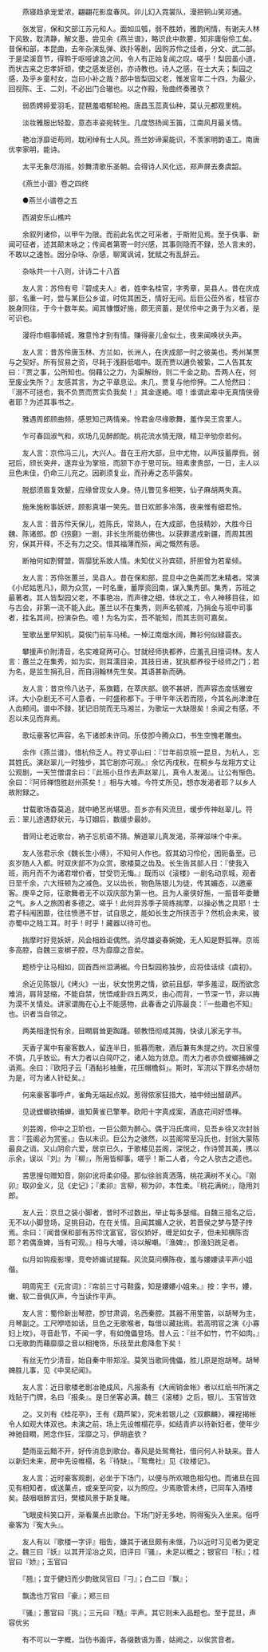 <!-- { "loadSidebar": true } -->
　　燕寝趋承宠爱浓，翩翩花影度春风。卯儿幻入霓裳队，漫把铜山笑邓通。

　　张发官，保和文部江苏元和人。面如瓜瓠，弱不胜娇，雅韵闲情，有谢夫人林下风致，耽清静，解文墨，尝见余《燕兰谱》，略识此中款要，知非庸俗伶工矣。昔保和部，本昆曲，去年杂演乱弹、跌扑等剧，因购苏伶之佳者，分文、武二部。于是梁溪音节，得聆于呕哑谑浪之间，令人有正始复闻之叹。嗟乎！梨园虽小道，而状古来之忠孝奸顽，使之感发惩创，亦诗教也。诗人之感，在士大夫；梨园之感，及乎乡童村女，岂曰小补之哉？部中皆梨园父老，惟发官年二十四，为最少，回视陈、王、二刘，不必出门合辙也。以之作殿，殆曲终奏雅欤？

　　弱质娉婷爱羽毛，琵琶羞唱郁轮袍。唐昌玉蕊真仙种，莫认元都观里桃。

　　淡妆雅服出轻盈，意态丰姿宛转生。几度悠扬闻玉笛，江南风月最关情。

　　艳冶浮靡讵苟同，耽闲绰有士人风。燕兰妙谛渠能识，不羡家明韵语工。南唐优李家明，能诗。

　　太平无象尽消摇，妙舞清歌乐圣朝。会得诗人风化远，郑声屏去奏虞韶。

　　《燕兰小谱》卷之四终

　　●燕兰小谱卷之五

　　西湖安乐山樵吟

　　余叙列诸伶，以甲午为限。而前此名优之可采者，于斯附见焉。至于佚事、新闻可征者，述其颠末咏之；传闻者第寄一时兴感，其事则隐而不録，恐人言未的，不敢以之速咎。因分杂咏、杂感，聊寓讽诫，犹赋之有乱辞云。

　　杂咏共一十八则，计诗二十八首

　　友人言：苏伶有号『碧成夫人』者，姓李名桂官，字秀章，吴县人。昔在庆成部，名重一时，尝与某巨公乡谊，时佐其困乏，情好无间。后巨公莅外省，桂官亦脱身同往，于今十数年矣。闻其慷慨好施，颇无资蓄，是优伶中之勇于为义者，是可识也。

　　漫将巾帼事倾城，雅意怜才别有情。赚得豪儿金似土，夜来闻唤状头声。

　　友人言：昔苏伶唐玉林、方兰如，长洲人，在庆成部一时之彼美也。秀州某贾与之契好。所有贸易之资，尽耗于浅斟低唱中。既而贾以逋负被絷，二人告其友曰：『贾之事，公所知也。倘藉公之力，为渠解纷，则二千金之助。吾两人在，何至废业失所？』友感其言，为之平章息讼。未几，贾复与他伶狎。二人怆然曰：『溺不可拯也，我不负贾而贾实负我矣！』其金遂絶。噫！谁谓此辈中无真情侠骨者耶？为述其事书之。

　　雅遇周郎顾曲频，感恩知己两情亲。怜君金尽缘歌舞，羞作吴王宫里人。

　　乍可春回淑气和，欢场几见醉颜酡。桃花流水情无限，精卫辛劬奈若何。

　　友人言：京伶冯三儿，大兴人。昔在王府大部，旦中尤物，以声技蓄厚赀。弱冠后，颀长突弁，遂弃业为掌班，而颔下亦于思可玩。班素隶贵邸，一日，主人以旦色未佳，仍命三儿充之。因剃须复业，而孙寿之态毕露矣。

　　脱郄须眉复效颦，应缘曾现女人身。侍儿瞥见多相笑，仙子麻胡两失真。

　　施朱施粉事妖妍，顾影真堪一笑先。昔日欢郎多冷落，夜来惟有细君怜。

　　友人言：昔苏伶天保儿，姓陈氏，常熟人，在大成部，色技精妙，大胜今日魏、陈诸郎。卽《拐磨》一剧，非长生所能彷佛也。以获罪遣戍新疆，而周其困穷，保其开释，不乏有力之交。惜其福薄而殒，闻之慨然有感。

　　断袖何如割臂盟，胥靡犹系故人情。未知仗义孙宾硕，肝胆曾为若辈倾。

　　友人言：苏伶张蕙兰，吴县人。昔在保和部，昆旦中之色美而艺未精者。常演《小尼姑思凡》，颇为众赏，一时名重，蓄厚资回南，谋入集秀部。集秀，苏班之最著者。其人皆梨园父老，不事艳冶，而声律之细，体状之工，令人神移目往，如与古会，非第一流不能入此。蕙兰以不在集秀，则声名顿减，乃捐金与班中司事者，挂名其间，扮演杂色。噫！为名为实，吾不能知，而其志则可嘉矣。

　　笙歌丛里早知机，莫俟门前车马稀。一棹江南烟水阔，舞衫何似緑蓑衣。

　　攀援声价附清音，名实难窥两可心。甘就经师执都养，应羞孔目擅词林。友人言：蕙兰之在集秀，如为实，则耳濡目染，其技日进，犹执都养役于经师之门；若为名，是监生捐孔目，而自诩翰林先生矣。其语甚新而确。

　　友人言：昔京伶八达子，系旗籍，在萃庆部。貌不甚妍，而声容态度恬雅安详。大小杂剧无不可人意者，一时盛称都下。于甲午年沃若而陨，今其名尚津津在人齿颊间。谱中不録，犹记旧院而无马湘兰，为歌坛一大缺限矣！余闻之有感，不忍以未见而弃焉。

　　歌坛豪客忆声容，名下诸郎未许同。乐伎卽今腾众口，书生空愧老雕虫。

　　余作《燕兰谱》，惜杭伶乏人。符丈亭山曰：『廿年前京班一昆旦，为杭人，忘其姓氏。演赵翠儿一时独步，其它剧亦可观。』余忆丙戌秋，在桐乡与龙翔方丈让公观剧，一天竺僧谓余曰：『此班小旦作去声赵翠儿，真令人发渴』。让公有惭色。余曰：『阿师禅悟胜赵州茶矣！』相与大噱。今符丈所见，想亦发渴者耶？以乡人故附録之。

　　廿载歌场杳莫追，就中絶艺尚堪思。吾乡亦有风流旦，缓步传神赵翠儿。符云：翠儿途遇舒状元，与订姻后，数缓步最妙。

　　昔同让老近歌台，衲子忘机语不猜。解道翠儿真发渴，茶禅滋味个中来。

　　友人张君示余《魏长生小傅》，不知何人作也。叙其幼习伶伦，困阨备至。已亥岁随人入都。时双庆部不为众赏，歌楼莫之齿及。长生告其部人日：『使我入班，雨月而不为诸君增价者，甘受罚无悔。』既而以《滚楼》一剧名动京城，观者日至千余，六大班顿为之减色。又以齿长，物色陈银儿为徒，传其媚态，以邀豪客。庚辛之际，征歌舞者无不以双庆部为第一也。且为人豪侠好施，一振昔年委薾之气。乡人之旅困者多德之。嗟乎！此何异苏季子简练揣摩，以操必售之具耶！士君子科闱困踬，往往愤懑不甘，试自思之，能如长生之所挟否乎？然机会未来，彼亦蜀中之贱工耳。时乎！时乎！藏器以待可也。

　　揣摩时好竞妖妍，风会相趋讵偶然。消尽雄姿春婉娩，无人知是野狐禅。京班多高腔，自魏三变梆子腔，尽为靡靡之音矣。

　　题桥宁让马相如，回首西州泪满裾。今日梨园称独步，应将佳话续《虞初》。

　　余近见陈银儿《烤火》一出，状女悦男之情，欲前且郄，举多羞涩，既而欲念难消，肩背瑟缩，不能自禁，恍悟咸卦四五两爻，由心而背，一节深一节，非以脢为漠不关情处。讲家谓脢在心上不能感物，此春香之讥陈最良：『一些趣也不知』也。识者当自领之。

　　两美相逢悦有余，目瞤肩耸更踟躇。顿教悟彻咸其脢，快读儿家无字书。

　　天香子寓中有豪客数人，留连半日，抵暮而散，酒后兼有朱提之约。次日家僮不慎，几乎致讼。有大力者以白简吓之，诸人始为敛息。而大力者亦负螳螂捕蝉之诮焉。余曰：『欧阳子云「酒黏衫袖重，花压帽檐斜」。斯时，军流以下罪名亦胡勿为是，可为诸人针砭矣。』

　　何来豪客事呼卢，雀角无端起点奴。惹得侬家狂措大，袖中倾出醋葫芦。

　　见说螳螂欲捕蝉，谁知黄雀已擎拳。欧阳十字真成案，酒底花间好悟禅。

　　刘芸阁，伶中之卫玠也，一巨公颇为醉心。偶于冯氏席间，见吾乡徐又次封翁言：『芸阁必为赏鉴。』告以未识。巨公为之骇然，以芸阁常至冯氏也，封翁大蒙陈最良之诮。又山阴俞六爱，居京已久，于歌楼见芸阁，深悦之，作诗赞其美，携以示余，误以『刘』为『柳』，所用皆柳事。嗟乎！斯二人者，今之人欤古之遗也。

　　苦思搜句赠知音，刚卯讹将柔卯侵。那似徐翁真洒落，桃花满树不关心。『刚卯』取卯金义，见《史记》；『柔卯』言柳，柳为卯，本性柔。『桃花满树』，隐用刘郎。

　　友人云：京旦之装小脚者，昔时不过数出，举止每多瑟缩。自魏三擅名之后，无不以小脚登场，足挑目动，在在关情。且闻其媚人之状，若晋侯之梦与楚子抟焉。余曰：『闻昔保和部有苏伶沈富官，容仪娇好，缠足如女子，但未知横陈否耶？若偶渔婢，当有可观。』相与大噱，诗以解嘲。『渔婢』，卽渔妇跣足者。

　　似月如钩瘦影埋，竞夸娇媚试提鞵。风流莫问横陈夜，羞与婹婹读平声小姐偕。

　　明周宪王《元宫词》：『帘前三寸弓鞋露，知是婹婹小姐来。』按：字书，婹，嫩、软二音俱仄声，今当读作平声。

　　友人言：蜀伶新出琴腔，卽甘肃调，名西秦腔。其器不用笙笛，以胡琴为主，月琴副之。工尺咿唔如话，旦色之无歌喉者，每借以藏拙焉。若高明官之演《小寡妇上坟》，寻音赴节，不闻一字，有如傀儡登场。昔人云：『丝不如竹，竹不如肉。』口无歌韵而藉靡靡之音以相掩饰，乐技至此愈降愈下矣！

　　有丝无竹少清音，始自秦中带郑淫。莫笑当歌同傀儡，胜儿原是抱胡琴。胡琴婢胜儿事，见《中吴纪闻》。

　　友人言：近日歌楼老剧冶艳成风，凡报条有《大闹销金帐》者以红纸书所演之戏贴于门牌，名曰『报条』。是日坐客必满。魏三《滚楼》之后，银儿、玉官皆效

　　之。又刘有《桂花亭》，王有《葫芦架》，究未若银儿之《双麒麟》，裸裎揭帐令人如观大体双也。未演之前，场上先设帷榻花亭，如结青庐以待新妇者，使年少神驰目瞤，罔念作狂，淫靡之习，伊胡底欤？

　　楚雨巫云黯不开，好传消息到歌台。春风是处鸳鸯社，借问何人补缺来。昔人以新妇未来，房中先设帷榻，名『待缺』。『鸳鸯社』见《妆楼记》。

　　友人言：近时豪客观剧，必坐于下场门，以便与所欢眼色相勾也。而诸旦在园见有相知者，或送菓点，或亲至问安，以为照应。少焉歌管未终，已同车入酒楼矣。鼓咽咽醉言归，樊楼风景于斯复睹。

　　飞眼皮科笑口开，渐看菓点出歌台。下场门好无多地，购得寃头入坐来。俗呼豪客为『寃大头』。

　　友人有以『歌楼一字评』相吿，嫌其于诸旦颇有未惬，乃以近时习见者为更定之。魏三曰『妖』以其开淫冶之风，旧评曰『骚』，未足以概之；银官曰『标』；桂官曰『娇』；玉官曰

　　『翘』；宜于健妇而少韵致凤官曰『刁』；白二曰『飘』；

　　飘逸也万官曰『豪』；郑三曰

　　『骚』；蕙官曰『挑』；三元曰『糙』平声。其它则未入品题也。至于昆旦，声容优劣

　　有不可以一字概，当彷书画评，各缀数语为善，姑阙之，以俟赏音者。

